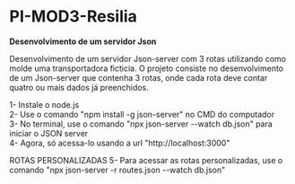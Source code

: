 # PI-MOD3-Resilia
<b>Desenvolvimento de um servidor Json</b>

Desenvolvimento de um servidor Json-server com 3 rotas utilizando como molde uma transportadora ficticia.
O projeto consiste no desenvolvimento de um Json-server que contenha 3 rotas, onde cada rota deve contar quatro ou mais dados já preenchidos.

1- Instale o node.js<br>
2- Use o comando "npm install -g json-server" no CMD do computador<br>
3- No terminal, use o comando "npx json-server --watch db.json" para iniciar o JSON server<br>
4- Agora, só acessa-lo usando a url "http://localhost:3000"

ROTAS PERSONALIZADAS
5- Para acessar as rotas personalizadas, use o comando "npx json-server -r routes.json --watch db.json"
